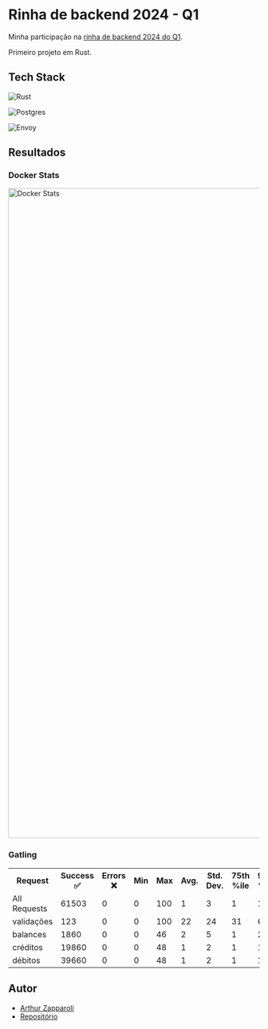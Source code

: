 # Rinha de backend 2024 - Q1

Minha participação na [rinha de backend 2024 do Q1](https://github.com/zanfranceschi/rinha-de-backend-2024-q1/).

Primeiro projeto em Rust.

## Tech Stack

![Rust](https://rustacean.net/assets/rustacean-flat-happy.png)

![Postgres](https://upload.wikimedia.org/wikipedia/commons/thumb/2/29/Postgresql_elephant.svg/360px-Postgresql_elephant.svg.png)

![Envoy](https://seeklogo.com/images/E/envoy-proxy-logo-AA21B06AE5-seeklogo.com.png)

## Resultados

### Docker Stats

<img width="1304" alt="Docker Stats" src="https://github.com/arthurgeek/rinha-backend-2024-q1/assets/2992/937e1b67-1d8f-4639-b4ff-9bcc1fc074b6">

### Gatling

<table><tr><th>Request</th><th>Success ✅</th><th>Errors ❌</th><th>Min</th><th>Max</th><th>Avg.</th><th>Std. Dev.</th><th>75th %ile</th><th>95th %ile</th><th>99th %ile</th></tr><tr><td>All Requests</td><td>61503</td><td>0</td><td>0</td><td>100</td><td>1</td><td>3</td><td>1</td><td>1</td><td>3</td></tr><tr><td>validações</td><td>123</td><td>0</td><td>0</td><td>100</td><td>22</td><td>24</td><td>31</td><td>63</td><td>88</td></tr><tr><td>balances</td><td>1860</td><td>0</td><td>0</td><td>46</td><td>2</td><td>5</td><td>1</td><td>2</td><td>29</td></tr><tr><td>créditos</td><td>19860</td><td>0</td><td>0</td><td>48</td><td>1</td><td>2</td><td>1</td><td>1</td><td>2</td></tr><tr><td>débitos</td><td>39660</td><td>0</td><td>0</td><td>48</td><td>1</td><td>2</td><td>1</td><td>1</td><td>2</td></tr></table>

## Autor

- [Arthur Zapparoli](https://github.com/arthurgeek)
- [Repositório](https://github.com/arthurgeek/rinha-backend-2024-q1)
